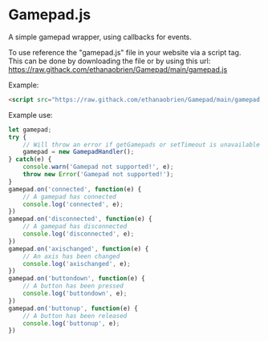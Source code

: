 # Gamepad.js

A simple gamepad wrapper, using callbacks for events.

To use reference the "gamepad.js" file in your website via a script tag.<br>
This can be done by downloading the file or by using this url: https://raw.githack.com/ethanaobrien/Gamepad/main/gamepad.js

Example:

```html
<script src="https://raw.githack.com/ethanaobrien/Gamepad/main/gamepad.js"></script>
```

Example use:

```js
let gamepad;
try {
    // Will throw an error if getGamepads or setTimeout is unavailable
    gamepad = new GamepadHandler();
} catch(e) {
    console.warn('Gamepad not supported!', e);
    throw new Error('Gamepad not supported!');
}
gamepad.on('connected', function(e) {
    // A gamepad has connected
    console.log('connected', e);
})
gamepad.on('disconnected', function(e) {
    // A gamepad has disconnected
    console.log('disconnected', e);
})
gamepad.on('axischanged', function(e) {
    // An axis has been changed
    console.log('axischanged', e);
})
gamepad.on('buttondown', function(e) {
    // A button has been pressed
    console.log('buttondown', e);
})
gamepad.on('buttonup', function(e) {
    // A button has been released
    console.log('buttonup', e);
})
```
